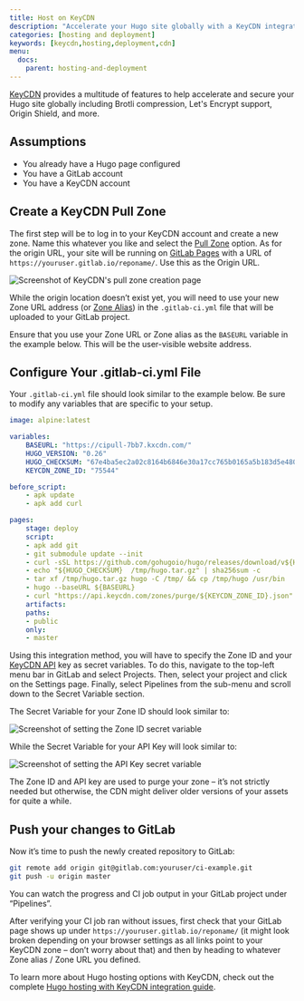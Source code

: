 ```yaml
---
title: Host on KeyCDN
description: "Accelerate your Hugo site globally with a KeyCDN integration. This tutorial shows you how to set up your static site as a GitLab page behind a KeyCDN pull zone."
categories: [hosting and deployment]
keywords: [keycdn,hosting,deployment,cdn]
menu:
  docs:
    parent: hosting-and-deployment
---
```


[KeyCDN](https://www.keycdn.com/) provides a multitude of features to help accelerate and secure your Hugo site globally including Brotli compression, Let's Encrypt support, Origin Shield, and more.

## Assumptions

- You already have a Hugo page configured
- You have a GitLab account
- You have a KeyCDN account

## Create a KeyCDN Pull Zone

The first step will be to log in to your KeyCDN account and create a new zone. Name this whatever you like and select the [Pull Zone](https://www.keycdn.com/support/create-a-pull-zone/) option. As for the origin URL, your site will be running on [GitLab Pages](https://docs.gitlab.com/ee/user/project/pages/getting_started_part_one.html) with a URL of `https://youruser.gitlab.io/reponame/`. Use this as the Origin URL.

![Screenshot of KeyCDN's pull zone creation page](/images/hosting-and-deployment/hosting-on-keycdn/keycdn-pull-zone.png)

While the origin location doesn’t exist yet, you will need to use your new Zone URL address (or [Zone Alias](https://www.keycdn.com/support/create-a-zone-alias/)) in the `.gitlab-ci.yml` file that will be uploaded to your GitLab project.

Ensure that you use your Zone URL or Zone alias as the `BASEURL` variable in the example below. This will be the user-visible website address.

## Configure Your .gitlab-ci.yml File

Your `.gitlab-ci.yml` file should look similar to the example below. Be sure to modify any variables that are specific to your setup.

```yml
image: alpine:latest

variables:
    BASEURL: "https://cipull-7bb7.kxcdn.com/"
    HUGO_VERSION: "0.26"
    HUGO_CHECKSUM: "67e4ba5ec2a02c8164b6846e30a17cc765b0165a5b183d5e480149baf54e1a50"
    KEYCDN_ZONE_ID: "75544"

before_script:
    - apk update
    - apk add curl

pages:
    stage: deploy
    script:
    - apk add git
    - git submodule update --init
    - curl -sSL https://github.com/gohugoio/hugo/releases/download/v${HUGO_VERSION}/hugo_${HUGO_VERSION}_Linux-64bit.tar.gz -o /tmp/hugo.tar.gz
    - echo "${HUGO_CHECKSUM}  /tmp/hugo.tar.gz" | sha256sum -c
    - tar xf /tmp/hugo.tar.gz hugo -C /tmp/ && cp /tmp/hugo /usr/bin
    - hugo --baseURL ${BASEURL}
    - curl "https://api.keycdn.com/zones/purge/${KEYCDN_ZONE_ID}.json" -u "${KEYCDN_API_KEY}:"
    artifacts:
    paths:
    - public
    only:
    - master
```

Using this integration method,  you will have to specify the Zone ID and your [KeyCDN API](https://www.keycdn.com/api) key as secret variables. To do this, navigate to the top-left menu bar in GitLab and select Projects. Then, select your project and click on the Settings page. Finally, select Pipelines from the sub-menu and scroll down to the Secret Variable section.

The Secret Variable for your Zone ID should look similar to:

![Screenshot of setting the Zone ID secret variable](/images/hosting-and-deployment/hosting-on-keycdn/secret-zone-id.png)

While the Secret Variable for your API Key will look similar to:

![Screenshot of setting the API Key secret variable](/images/hosting-and-deployment/hosting-on-keycdn/secret-api-key.png)

The Zone ID and API key are used to purge your zone – it’s not strictly needed but otherwise, the CDN might deliver older versions of your assets for quite a while.

## Push your changes to GitLab

Now it’s time to push the newly created repository to GitLab:

```sh
git remote add origin git@gitlab.com:youruser/ci-example.git
git push -u origin master
```

You can watch the progress and CI job output in your GitLab project under “Pipelines”.

After verifying your CI job ran without issues, first check that your GitLab page shows up under `https://youruser.gitlab.io/reponame/` (it might look broken depending on your browser settings as all links point to your KeyCDN zone – don’t worry about that) and then by heading to whatever Zone alias / Zone URL you defined.

To learn more about Hugo hosting options with KeyCDN, check out the complete [Hugo hosting with KeyCDN integration guide](https://www.keycdn.com/support/hugo-hosting/).
